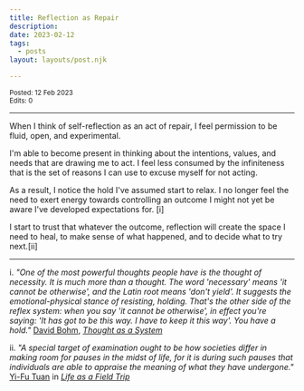 ```yaml
---
title: Reflection as Repair
description:
date: 2023-02-12
tags:
  - posts
layout: layouts/post.njk

---
```


<small>Posted: 12 Feb 2023 </small>
  <br>
<small>Edits: 0</small>

---
When I think of self-reflection as an act of repair, I feel permission to be fluid, open, and experimental.

I'm able to become present in thinking about the intentions, values, and needs that are drawing me to act. I feel less consumed by the infiniteness that is the set of reasons I can use to excuse myself for not acting.

As a result, I notice the hold I've assumed start to relax. I no longer feel the need to exert energy towards controlling an outcome I might not yet be aware I've developed expectations for. [i]

I start to trust that whatever the outcome, reflection will create the space I need to heal, to make sense of what happened, and to decide what to try next.[ii]

---
i. *"One of the most powerful thoughts people have is the thought of necessity. It is much more than a thought. The word 'necessary' means 'it cannot be otherwise', and the Latin root means 'don't yield'. It suggests the emotional-physical stance of resisting, holding. That's the other side of the reflex system: when you say 'it cannot be otherwise', in effect you're saying: 'It has got to be this way. I have to keep it this way'. You have a hold."* [David Bohm](https://en.wikipedia.org/wiki/David_Bohm),  [*Thought as a System*](https://www.worldcat.org/title/thought-as-a-system-this-is-a-transcription-of-a-seminar-held-in-ojai-california-from-31-november-to-2-december-1990/oclc/255341896)

ii. *"A special target of examination ought to be how societies differ in making room for pauses in the midst of life, for it is during such pauses that individuals are able to appraise the meaning of what they have undergone."* [Yi-Fu Tuan]() in [*Life as a Field Trip*](https://www.are.na/block/20278793)